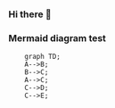 ### Hi there 👋

### Mermaid diagram test

```mermaid
    graph TD;
    A-->B;
    B-->C;
    A-->C;
    C-->D;
    C-->E;
```

<!--
**askoufis/askoufis** is a ✨ _special_ ✨ repository because its `README.md` (this file) appears on your GitHub profile.

Here are some ideas to get you started:

- 🔭 I’m currently working on ...
- 🌱 I’m currently learning ...
- 👯 I’m looking to collaborate on ...
- 🤔 I’m looking for help with ...
- 💬 Ask me about ...
- 📫 How to reach me: ...
- 😄 Pronouns: ...
- ⚡ Fun fact: ...
-->
